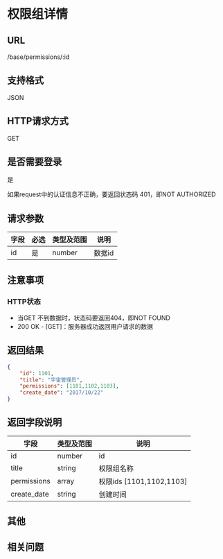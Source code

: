 # 权限组详情

## URL

/base/permissions/:id

## 支持格式

JSON

## HTTP请求方式

GET

## 是否需要登录

是

如果request中的认证信息不正确，要返回状态码 401，即NOT AUTHORIZED

## 请求参数

字段 | 必选 | 类型及范围 | 说明
----|------|----------|-------------
id    |   是   | number    | 数据id

## 注意事项

### HTTP状态

- 当GET 不到数据时，状态码要返回404，即NOT FOUND
- 200 OK - [GET]：服务器成功返回用户请求的数据

## 返回结果

```json
{
    "id": 1101,
    "title": "宇宙管理员",
    "permissions": [1101,1102,1103],
    "create_date": "2017/10/22"
}
```

## 返回字段说明

字段 | 类型及范围 | 说明
----|----------|-------------
id                      | number     | id
title                   | string     | 权限组名称
permissions             | array      | 权限ids [1101,1102,1103]
create_date             | string     | 创建时间

## 其他

## 相关问题
